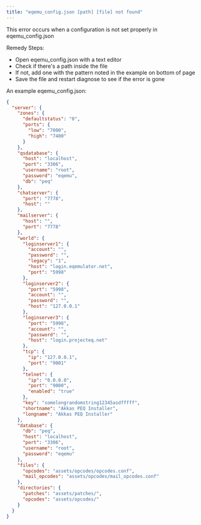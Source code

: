 ```yaml
---
title: "eqemu_config.json [path] [file] not found"
---
```


This error occurs when a configuration is not set properly in eqemu_config.json

Remedy Steps:

- Open eqemu_config.json with a text editor
- Check if there's a path inside the file
- If not, add one with the pattern noted in the example on bottom of page
- Save the file and restart diagnose to see if the error is gone

An example eqemu_config.json:
```json
{
  "server": {
    "zones": {
      "defaultstatus": "0",
      "ports": {
        "low": "7000",
        "high": "7400"
      }
    },
    "qsdatabase": {
      "host": "localhost",
      "port": "3306",
      "username": "root",
      "password": "eqemu",
      "db": "peq"
    },
    "chatserver": {
      "port": "7778",
      "host": ""
    },
    "mailserver": {
      "host": "",
      "port": "7778"
    },
    "world": {
      "loginserver1": {
        "account": "",
        "password": "",
        "legacy": "1",
        "host": "login.eqemulator.net",
        "port": "5998"
      },
      "loginserver2": {
        "port": "5998",
        "account": "",
        "password": "",
        "host": "127.0.0.1"
      },
      "loginserver3": {
        "port": "5998",
        "account": "",
        "password": "",
        "host": "login.projecteq.net"
      },
      "tcp": {
        "ip": "127.0.0.1",
        "port": "9001"
      },
      "telnet": {
        "ip": "0.0.0.0",
        "port": "9000",
        "enabled": "true"
      },
      "key": "somelongrandomstring12345asdfffff",
      "shortname": "Akkas PEQ Installer",
      "longname": "Akkas PEQ Installer"
    },
    "database": {
      "db": "peq",
      "host": "localhost",
      "port": "3306",
      "username": "root",
      "password": "eqemu"
    },
    "files": {
      "opcodes": "assets/opcodes/opcodes.conf",
      "mail_opcodes": "assets/opcodes/mail_opcodes.conf"
    },
    "directories": {
      "patches": "assets/patches/",
      "opcodes": "assets/opcodes/"
    }
  }
}

```
